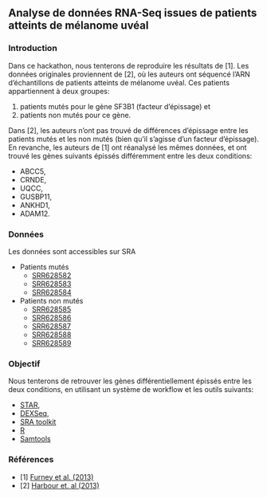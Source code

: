 ## Analyse de données RNA-Seq issues de patients atteints de mélanome uvéal

### Introduction
Dans ce hackathon, nous tenterons de reproduire les résultats de [1].
Les données originales proviennent de [2], où les auteurs ont séquencé l’ARN d’échantillons de patients atteints de mélanome uvéal. Ces patients appartiennent à deux groupes:

1. patients mutés pour le gène SF3B1 (facteur d’épissage) et
2. patients non mutés pour ce gène. 

Dans [2], les auteurs n’ont pas trouvé de différences d’épissage entre les patients mutés et les non mutés (bien qu’il s’agisse d’un facteur d’épissage).
En revanche, les auteurs de [1] ont réanalysé les mêmes données, et ont trouvé les gènes suivants épissés différemment entre les deux conditions: 
* ABCC5, 
* CRNDE,
* UQCC,
* GUSBP11,
* ANKHD1,
* ADAM12.

### Données

Les données sont accessibles sur SRA
* Patients mutés 
  * [SRR628582](https://www.ncbi.nlm.nih.gov/sra/?term=SRR628582)
  * [SRR628583](https://www.ncbi.nlm.nih.gov/sra/?term=SRR628583)
  * [SRR628584](https://www.ncbi.nlm.nih.gov/sra/?term=SRR628584)
* Patients non mutés
  * [SRR628585](https://www.ncbi.nlm.nih.gov/sra/?term=SRR628585)
  * [SRR628586](https://www.ncbi.nlm.nih.gov/sra/?term=SRR628586)
  * [SRR628587](https://www.ncbi.nlm.nih.gov/sra/?term=SRR628587)
  * [SRR628588](https://www.ncbi.nlm.nih.gov/sra/?term=SRR628588)
  * [SRR628589](https://www.ncbi.nlm.nih.gov/sra/?term=SRR628589)

### Objectif

Nous tenterons de retrouver les gènes différentiellement épissés entre les deux conditions, en utilisant un système de workflow et les outils suivants:
* [STAR](https://github.com/alexdobin/STAR),
* [DEXSeq](http://bioconductor.org/packages/release/bioc/html/DEXSeq.html),
* [SRA toolkit](https://trace.ncbi.nlm.nih.gov/Traces/sra/sra.cgi?view=software)
* [R](https://cran.r-project.org/)
* [Samtools](http://www.htslib.org/download/)

### Références
* [1] [Furney et al. (2013)](https://www.ncbi.nlm.nih.gov/pubmed/23861464)
* [2] [Harbour et. al (2013)](https://www.ncbi.nlm.nih.gov/pubmed/23313955)
